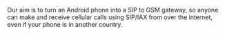 Our aim is to turn an Android phone into a SIP to GSM gateway, so anyone can make and receive cellular calls using SIP/IAX from over the internet, even if your phone is in another country.